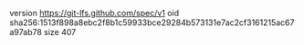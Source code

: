 version https://git-lfs.github.com/spec/v1
oid sha256:1513f898a8ebc2f8b1c59933bce29284b573131e7ac2cf3161215ac67a97ab78
size 407
